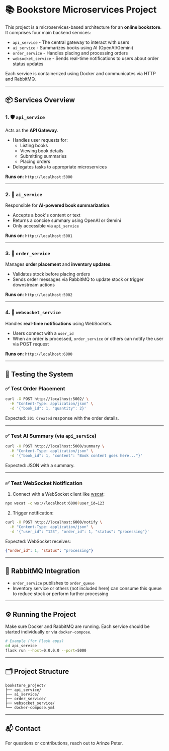 # 📚 Bookstore Microservices Project

This project is a microservices-based architecture for an **online bookstore**. It comprises four main backend services:

- `api_service` - The central gateway to interact with users
- `ai_service` - Summarizes books using AI (OpenAI/Gemini)
- `order_service` - Handles placing and processing orders
- `websocket_service` - Sends real-time notifications to users about order status updates

Each service is containerized using Docker and communicates via HTTP and RabbitMQ.

---

## 📦 Services Overview

### 1. 🛡️ `api_service`

Acts as the **API Gateway**.

- Handles user requests for:
  - Listing books
  - Viewing book details
  - Submitting summaries
  - Placing orders
- Delegates tasks to appropriate microservices

**Runs on**: `http://localhost:5000`

---

### 2. 🧠 `ai_service`

Responsible for **AI-powered book summarization**.

- Accepts a book's content or text
- Returns a concise summary using OpenAI or Gemini
- Only accessible via `api_service`

**Runs on**: `http://localhost:5001`

---

### 3. 🛒 `order_service`

Manages **order placement** and **inventory updates**.

- Validates stock before placing orders
- Sends order messages via RabbitMQ to update stock or trigger downstream actions

**Runs on**: `http://localhost:5002`

---

### 4. 🔔 `websocket_service`

Handles **real-time notifications** using WebSockets.

- Users connect with a `user_id`
- When an order is processed, `order_service` or others can notify the user via POST request

**Runs on**: `http://localhost:6000`

---

## 🧪 Testing the System

### ✅ Test Order Placement

```bash
curl -X POST http://localhost:5002/ \
  -H "Content-Type: application/json" \
  -d '{"book_id": 1, "quantity": 2}'
````

Expected: `201 Created` response with the order details.

---

### ✅ Test AI Summary (via `api_service`)

```bash
curl -X POST http://localhost:5000/summary \
  -H "Content-Type: application/json" \
  -d '{"book_id": 1, "content": "Book content goes here..."}'
```

Expected: JSON with a summary.

---

### ✅ Test WebSocket Notification

1. Connect with a WebSocket client like [wscat](https://github.com/websockets/wscat):

```bash
npx wscat -c ws://localhost:6000?user_id=123
```

2. Trigger notification:

```bash
curl -X POST http://localhost:6000/notify \
  -H "Content-Type: application/json" \
  -d '{"user_id": "123", "order_id": 1, "status": "processing"}'
```

Expected: WebSocket receives:

```json
{"order_id": 1, "status": "processing"}
```

---

## 🐇 RabbitMQ Integration

* `order_service` publishes to `order_queue`
* Inventory service or others (not included here) can consume this queue to reduce stock or perform further processing

---

## ⚙️ Running the Project

Make sure Docker and RabbitMQ are running. Each service should be started individually or via `docker-compose`.

```bash
# Example (for Flask apps)
cd api_service
flask run --host=0.0.0.0 --port=5000
```

---

## 🗂 Project Structure

```
bookstore_project/
├── api_service/
├── ai_service/
├── order_service/
├── websocket_service/
└── docker-compose.yml  
```

---

## 📬 Contact

For questions or contributions, reach out to Arinze Peter.

```
